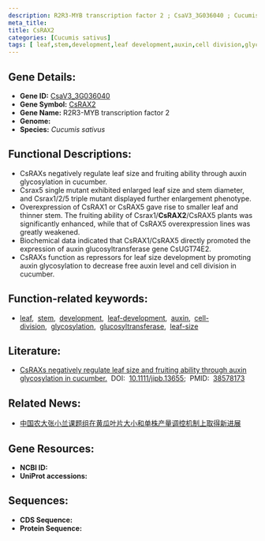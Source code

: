 ```yaml
---
description: R2R3-MYB transcription factor 2 ; CsaV3_3G036040 ; Cucumis sativus
meta_title:
title: CsRAX2
categories: [Cucumis sativus]
tags: [ leaf,stem,development,leaf development,auxin,cell division,glycosylation,glucosyltransferase,leaf size ]
---
```


## Gene Details:
- **Gene ID:** [CsaV3_3G036040]()
- **Gene Symbol:** <u>CsRAX2</u>
- **Gene Name:** R2R3-MYB transcription factor 2
- **Genome:** []()
- **Species:** *Cucumis sativus*

## Functional Descriptions:
   - CsRAXs negatively regulate leaf size and fruiting ability through auxin glycosylation in cucumber.
   - Csrax5 single mutant exhibited enlarged leaf size and stem diameter, and Csrax1/2/5 triple mutant displayed further enlargement phenotype.
   - Overexpression of CsRAX1 or CsRAX5 gave rise to smaller leaf and thinner stem. The fruiting ability of Csrax1/**CsRAX2**/CsRAX5 plants was significantly enhanced, while that of CsRAX5 overexpression lines was greatly weakened.
   - Biochemical data indicated that CsRAX1/CsRAX5 directly promoted the expression of auxin glucosyltransferase gene CsUGT74E2.
   - CsRAXs function as repressors for leaf size development by promoting auxin glycosylation to decrease free auxin level and cell division in cucumber.

## Function-related keywords:
   - [leaf](/tags/leaf/),&nbsp;&nbsp;[stem](/tags/stem/),&nbsp;&nbsp;[development](/tags/development/),&nbsp;&nbsp;[leaf-development](/tags/leaf-development/),&nbsp;&nbsp;[auxin](/tags/auxin/),&nbsp;&nbsp;[cell-division](/tags/cell-division/),&nbsp;&nbsp;[glycosylation](/tags/glycosylation/),&nbsp;&nbsp;[glucosyltransferase](/tags/glucosyltransferase/),&nbsp;&nbsp;[leaf-size](/tags/leaf-size/)

## Literature:
   - [CsRAXs negatively regulate leaf size and fruiting ability through auxin glycosylation in cucumber.](https://doi.org/10.1111/jipb.13655)&nbsp;&nbsp;DOI:&nbsp;&nbsp;[10.1111/jipb.13655](https://doi.org/10.1111/jipb.13655);&nbsp;&nbsp;PMID:&nbsp;&nbsp;[38578173](https://pubmed.ncbi.nlm.nih.gov/38578173/)

## Related News:
   - [中国农大张小兰课题组在黄瓜叶片大小和单株产量调控机制上取得新进展](https://mp.weixin.qq.com/s?__biz=MzIyOTY2NDYyNQ==&mid=2247596814&idx=5&sn=165c9a24278a756f02dda85d7de71afd&chksm=e929d6f145f88fafd1d5d8ffc7a300944e94511640ae6b0e196ecc4f5739def079b785889b4f&scene=27#wechat_redirect)

## Gene Resources:
- **NCBI ID:**  [](https://www.ncbi.nlm.nih.gov/gene/?term=)
- **UniProt accessions:**  [](https://www.uniprot.org/uniprotkb//entry)


## Sequences:
- **CDS Sequence:**
- **Protein Sequence:**
